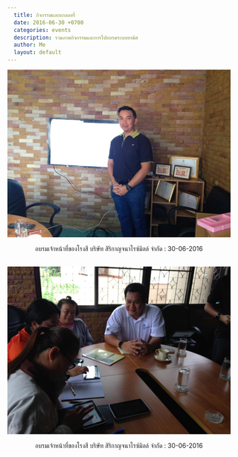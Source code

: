 ```yaml
---
  title: กิจกรรมและแกลลอรี่
  date: 2016-06-30 +0700		  
  categories: events		
  description: รวมภาพกิจกรรมและการไปอบรมระบบทามิส
  author: Me		 
  layout: default
---
```


<div style="text-align:center" markdown="1">
<img src="/pics/events/30062016/30062016-01.jpg" alt="events" style="width: 600px; "/>  

อบรมเจ้าหน้าที่ของโรงสี บริษัท สิริกาญจนาไรซ์มิลล์ จำกัด : 30-06-2016
<br><br>

<img src="/pics/events/30062016/30062016-02.jpg" alt="events" style="width: 600px; "/>  

อบรมเจ้าหน้าที่ของโรงสี บริษัท สิริกาญจนาไรซ์มิลล์ จำกัด : 30-06-2016
</div>
